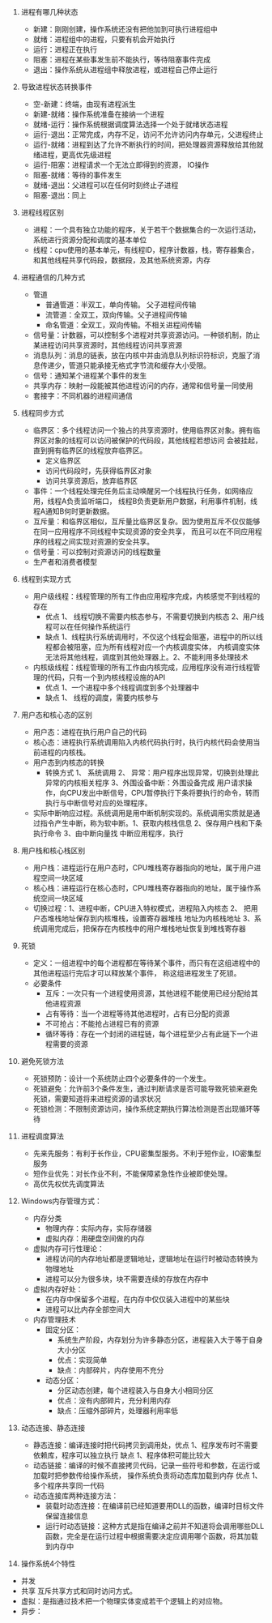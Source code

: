 1. 进程有哪几种状态
    - 新建：刚刚创建，操作系统还没有把他加到可执行进程组中
    - 就绪：进程组中的进程，只要有机会开始执行
    - 运行：进程正在执行
    - 阻塞：进程在某些事发生前不能执行，等待阻塞事件完成
    - 退出：操作系统从进程组中释放进程，或进程自己停止运行
    
2. 导致进程状态转换事件
    - 空-新建：终端，由现有进程派生
    - 新建-就绪：操作系统准备在接纳一个进程
    - 就绪-运行：操作系统根据调度算法选择一个处于就绪状态进程
    - 运行-退出：正常完成，内存不足，访问不允许访问内存单元，父进程终止
    - 运行-就绪：进程到达了允许不断执行的时间，把处理器资源释放给其他就绪进程，更高优先级进程
    - 运行-阻塞：进程请求一个无法立即得到的资源， IO操作
    - 阻塞-就绪：等待的事件发生
    - 就绪-退出：父进程可以在任何时刻终止子进程
    - 阻塞-退出：同上

3. 进程线程区别
   - 进程：一个具有独立功能的程序，关于若干个数据集合的一次运行活动，系统进行资源分配和调度的基本单位
   - 线程：cpu使用的基本单元，有线程ID，程序计数器，栈，寄存器集合，和其他线程共享代码段，数据段，及其他系统资源，内存
   
4. 进程通信的几种方式
   - 管道
     - 普通管道：半双工，单向传输。 父子进程间传输
     - 流管道：全双工，双向传输。父子进程间传输
     - 命名管道：全双工，双向传输。不相关进程间传输
   - 信号量：计数器，可以控制多个进程对共享资源访问。一种锁机制，防止某进程访问共享资源时，其他线程访问共享资源
   - 消息队列：消息的链表，放在内核中并由消息队列标识符标识，克服了消息传递少，管道只能承接无格式字节流和缓存大小受限。
   - 信号：通知某个进程某个事件的发生
   - 共享内存：映射一段能被其他进程访问的内存，通常和信号量一同使用
   - 套接字：不同机器的进程间通信
   
5. 线程同步方式
   - 临界区：多个线程访问一个独占的共享资源时，使用临界区对象。拥有临界区对象的线程可以访问被保护的代码段，其他线程若想访问
   会被挂起，直到拥有临界区的线程放弃临界区。
     - 定义临界区
     - 访问代码段时，先获得临界区对象
     - 访问共享资源后，放弃临界区
   - 事件：一个线程处理完任务后主动唤醒另一个线程执行任务，如网络应用，线程A负责监听端口，
   线程B负责更新用户数据，利用事件机制，线程A通知B何时更新数据。
   - 互斥量：和临界区相似，互斥量比临界区复杂。因为使用互斥不仅仅能够在同一应用程序不同线程中实现资源的安全共享，
   而且可以在不同应用程序的线程之间实现对资源的安全共享。
   - 信号量：可以控制对资源访问的线程数量
   - 生产者和消费者模型
   
6. 线程到实现方式
   - 用户级线程：线程管理的所有工作由应用程序完成，内核感觉不到线程的存在
       - 优点 1、 线程切换不需要内核态参与，不需要切换到内核态 2、用户线程可以在任何操作系统运行
       - 缺点 1、线程执行系统调用时，不仅这个线程会阻塞，进程中的所以线程都会被阻塞，应为所有线程对应一个内核调度实体，
       内核调度实体无法将其他线程，调度到其他处理器上。2、不能利用多处理技术
   - 内核级线程：线程管理的所有工作由内核完成，应用程序没有进行线程管理的代码，只有一个到内核线程设施的API
       - 优点 1、一个进程中多个线程调度到多个处理器中
       - 缺点 1、 线程的调度，需要内核参与
       
7. 用户态和核心态的区别
   - 用户态：进程在执行用户自己的代码
   - 核心态：进程执行系统调用陷入内核代码执行时，执行内核代码会使用当前进程的内核栈。
   - 用户态到内核态的转换
     - 转换方式 1、 系统调用 2、 异常：用户程序出现异常，切换到处理此异常的内核相关程序 3、外围设备中断：外围设备完成
     用户请求操作，向CPU发出中断信号，CPU暂停执行下条将要执行的命令，转而执行与中断信号对应的处理程序。
   - 实际中断响应过程。系统调用是用中断机制实现的。系统调用实质就是通过指令产生中断，称为软中断。1、获取内核栈信息 2、保存用户栈和下条执行命令 3、由中断向量找
   中断应用程序，执行
   
8. 用户栈和核心栈区别
   - 用户栈：进程运行在用户态时，CPU堆栈寄存器指向的地址，属于用户进程空间一块区域
   - 核心栈：进程运行在核心态时，CPU堆栈寄存器指向的地址，属于操作系统空间一块区域
   - 切换过程：1、进程中断，CPU进入特权模式，进程陷入内核态 2、 把用户态堆栈地址保存到内核堆栈，设置寄存器堆栈
   地址为内核栈地址 3、系统调用完成后，把保存在内核栈中的用户堆栈地址恢复到堆栈寄存器
   
9. 死锁
   - 定义：一组进程中的每个进程都在等待某个事件，而只有在这组进程中的其他进程运行完后才可以释放某个事件，
   称这组进程发生了死锁。
   - 必要条件
      - 互斥：一次只有一个进程使用资源，其他进程不能使用已经分配给其他进程资源
      - 占有等待：当一个进程等待其他进程时，占有已分配的资源
      - 不可抢占：不能抢占进程已有的资源
      - 循环等待：存在一个封闭的进程链，每个进程至少占有此链下一个进程需要的资源
      
10. 避免死锁方法
    - 死锁预防：设计一个系统防止四个必要条件的一个发生。
    - 死锁避免：允许前3个条件发生，通过判断请求是否可能导致死锁来避免死锁，需要知道将来进程资源的请求状况
    - 死锁检测：不限制资源访问，操作系统定期执行算法检测是否出现循环等待
   
11. 进程调度算法
    - 先来先服务：有利于长作业，CPU密集型服务。不利于短作业，IO密集型服务
    - 短作业优先：对长作业不利，不能保障紧急性作业被即使处理。
    - 高优先权优先调度算法
   
12. Windows内存管理方式：
    - 内存分类
        - 物理内存：实际内存，实际存储器
        - 虚拟内存：用硬盘空间做的内存
    - 虚拟内存可行性理论：
        - 进程访问的内存地址都是逻辑地址，逻辑地址在运行时被动态转换为物理地址
        - 进程可以分为很多块，块不需要连续的存放在内存中
    - 虚拟内存好处：
        - 在内存中保留多个进程，在内存中仅仅装入进程中的某些块
        - 进程可以比内存全部空间大
    - 内存管理技术
        - 固定分区：
           - 系统生产阶段，内存划分为许多静态分区，进程装入大于等于自身大小分区
           - 优点：实现简单
           - 缺点：内部碎片，内存使用不充分
        - 动态分区：
           - 分区动态创建，每个进程装入与自身大小相同分区
           - 优点：没有内部碎片，充分利用内存
           - 缺点：压缩外部碎片，处理器利用率低
          
13. 动态连接、静态连接
    - 静态连接：编译连接时把代码拷贝到调用处，优点 1、程序发布时不需要依赖库，程序可以独立执行 缺点 1、程序体积可能比较大
    - 动态链接：编译的时候不直接拷贝代码，记录一些符号和参数，在运行或加载时把参数传给操作系统，
    操作系统负责将动态库加载到内存 优点 1、多个程序共享同一代码
    - 动态连接库两种连接方法：
        - 装载时动态连接：在编译前已经知道要用DLL的函数，编译时目标文件保留连接信息
        - 运行时动态链接：这种方式是指在编译之前并不知道将会调用哪些DLL函数，完全是在运行过程中根据需要决定应调用哪个函数，将其加载到内存中
        
14. 操作系统4个特性
   - 并发
   - 共享 互斥共享方式和同时访问方式。
   - 虚拟：是指通过技术把一个物理实体变成若干个逻辑上的对应物。
   - 异步：
   
   
   
   
   
   
   
   
   
   
   
   
   
   
   
   
   
   
   
   
   
   
   
   
   
   
   
   
   
   
   
   
   
   
   
   
   
   

